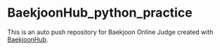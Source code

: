 # BaekjoonHub_python_practice
This is an auto push repository for Baekjoon Online Judge created with [BaekjoonHub](https://github.com/BaekjoonHub/BaekjoonHub).
